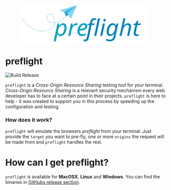 <div style="text-align:center">
<img src="https://raw.githubusercontent.com/sullrich84/preflight/master/assets/logo.svg?sanitize=true" width="400" />
</div>

# preflight

![Build Release](https://github.com/sullrich84/preflight/workflows/Build%20Release/badge.svg)

`preflight` is a *Cross-Origin Resource Sharing* testing tool for your terminal. 
*Cross-Origin Resource Sharing* is a relevant security mechanism every web 
developer has to face at a certain point in their projects. `preflight` is here 
to help - it was created to support you in this process by speeding up the 
configuration and testing.

### How does it work?

`preflight` will emulate the browsers *preflight* from your terminal. Just 
provide the `target` you want to pre-fly, one or more `origins` the request will 
be made from and `preflight` handles the rest.  

# How can I get preflight?

`preflight` is available for **MacOSX**, **Linux** and **Windows**. You can find 
the binaries in [GitHubs release section](https://github.com/sullrich84/preflight/releases).


